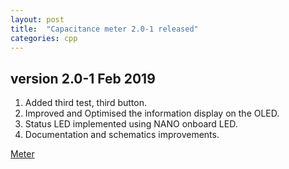 ```yaml
---
layout: post
title:  "Capacitance meter 2.0-1 released"
categories: cpp
---
```




version 2.0-1 Feb 2019
---------------------

1. Added third test, third button.
2. Improved and Optimised the information display on the OLED.
3. Status LED implemented using NANO onboard LED.
4. Documentation and schematics improvements.




[Meter](https://github.com/gavinlyonsrepo/Cap_meter_arduino)
